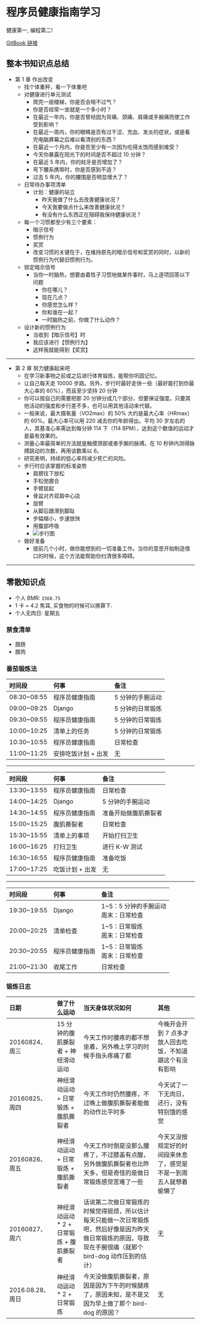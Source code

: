 # 程序员健康指南学习

健康第一, 编程第二!

[GitBook 链接](https://l1nwatch.gitbooks.io/it_people_healthy/content/)

## 整本书知识点总结
* 第 1 章 作出改变
    * 找个体重秤，看一下体重吧
    * 对健康进行单元测试
        - 爬完一层楼梯，你是否会喘不过气？
        - 你是否经常一坐就是一个多小时？
        - 在最近一年内，你是否曾经因为背痛、颈痛、肩痛或手腕痛而使工作受到影响？
        - 在最近一周内，你的眼睛是否有过干涩、充血、发炎的症状，或是看完电脑屏幕之后难以看清别的东西？
        - 在最近一个月内，你是否至少有一次因为吃得太饱而感到难受？
        - 今天你暴露在阳光下的时间是否不超过 10 分钟？
        - 在最近 5 年内，你的蛀牙是否增加了？
        - 弯下腰系携带时，你是否感到不适？
        - 过去 5 年内，你的腰围是否明显增大了？
    * 日常待办事项清单
        * 计划：健康的站立
            - 昨天我做了什么去改善健康状况？
            - 今天我要做点什么来改善健康状况？
            - 有没有什么东西正在阻碍我保持健康状况？
    * 每一个习惯都至少有三个要素：
        - 暗示信号
        - 惯例行为
        - 奖赏
        * 改变习惯的关键在于，在维持原先的暗示信号和奖赏的同时，以新的惯例行为代替旧惯例行为。
    * 锁定暗示信号
        * 当你一时脑热，想要由着性子习惯地做某件事时，马上逐项回答以下问题
            - 你在哪儿？
            - 现在几点？
            - 你感觉怎么样？
            - 你和谁在一起？
            - 一时脑热之前，你做了什么动作？
    * 设计新的惯例行为
        - 当收到【暗示信号】时
        - 我应该进行【惯例行为】
        - 这样我就能得到【奖赏】
***
* 第 2 章 努力健康起来吧
    * 在学习新事物之前或之后进行体育锻炼，能帮你巩固记忆。
    * 让自己每天走 10000 步路。另外，步行时最好走快一些（最好能打到你最大心率的 60%），而且至少坚持 20 分钟
    * 你可以按自己的需要把那 20 分钟分成几个部分，但要保证强度。只要其他活动的强度和步行差不多，也可以用其他活动来代替。
    * 一般来说，最大摄氧量（VO2max）的 50% 大约是最大心率（HRmax）的 60%。最大心率可以用 220 减去你的年龄得出。平均 30 岁左右的人，其基准心率需达到每分钟 114 下（114 BPM），达到这个数值的运动才是最有效果的。
    * 测量心率最简单的方法就是触摸颈部或者手腕的脉搏。在 10 秒钟内测得脉搏跳动的次数，再用该数乘以 6。
    * 研究表明，持续的低心率将减少死亡的风险。
    * 步行时应该掌握的标准姿势
        - 肩膀往下放松
        - 手松弛握合
        - 手臂屈起
        - 骨盆对齐双肩中心店
        - 屈臂
        - 从脚后跟滑到脚趾
        - 步幅缩小，步速放快
        - 用腹部呼吸
        - ![步行图]()
    - 做好准备
        - 提前几个小时，做你能想到的一切准备工作。当你的意思开始制造借口的时候，这个方法能帮助你扫清很多障碍。
***


## 零散知识点
* 个人 BMR: `1568.75`
* 1 卡 = 4.2 焦耳, 买食物的时候可以换算下.
* 个人无肉日: 星期五

### 禁食清单
* 腊肠
* 腊肉

### 番茄锻炼法
| 时间段 | 何事 | 备注 |
| :-- | :-- | :-- |
| 08:30~08:55 | 程序员健康指南 | 5 分钟的手腕运动 |
| 09:00~09:25 | Django | 5 分钟的日常锻炼 |
| 09:30~09:55 | 程序员健康指南 | 5 分钟的日常锻炼 |
| 10:00~10:25 | 清单上的任务 | 5 分钟的日常锻炼 |
| 10:30~10:55 | 程序员健康指南 | 日常检查 |
| 11:00~11:25 | 安排吃饭计划 + 出发 | 无 |
***
| 时间段 | 何事 | 备注 |
| :-- | :-- | :-- |
| 13:30~13:55 | 程序员健康指南 | 日常检查 |
| 14:00~14:25 | Django | 5 分钟的手腕运动 |
| 14:30~14:55 | 程序员健康指南 | 准备开始做腹肌撕裂者 |
| 15:00~15:25 | 腹肌撕裂者 | 日常检查 | 
| 15:30~15:55 | 清单上的事项 | 开始打扫卫生 |
| 16:00~16:25 | 打扫卫生 | 进行 K-W 测试 |
| 16:30~16:55 | 程序员健康指南 | 准备吃饭 |
| 17:00~17:25 | 吃饭计划 + 出发 | 无 |

***
| 时间段 | 何事 | 备注 |
| :-- | :-- | :-- |
| 19:30~19:55 | Django | 1~5：5 分钟的手腕运动<br>周末：日常检查 |
| 20:00~20:25 | 清单检查 | 1~5：日常锻炼<br>周末：日常检查 |
| 20:30~20:55 | 程序员健康指南 | 1~5：日常锻炼<br>周末：日常检查 |
| 21:00~21:30 | 收尾工作 | 日常检查 |

### 锻炼日志
| 日期 | 做了什么运动 | 当天身体状况如何 | 其他 |
| :-- | :------- | :-- | :-- |
| 20160824、周三 | 15 分钟的腹肌撕裂者 + 神经滑动运动 | 今天工作时腰疼的都不想坐着，另外晚上学习的时候手指头疼痛了都 | 今晚开会开到 7 点多才放人回去吃饭，不知道跟这个有没有影响 |
| 20160825、周四 | 神经滑动运动 + 日常锻炼 + 腹肌撕裂者 | 今天工作时仍然腰疼，不过晚上做腹肌撕裂者能做的动作比平时多 | 今天试了一下无肉日，还行，没有特别饿的感觉 |
| 20160826、周五 | 神经滑动运动 + 日常锻炼 + 腹肌撕裂者 | 今天工作时倒是没那么腰疼了，不过膝盖有点酸，另外做腹肌撕裂者也比昨天多，但是奇怪的是做日常锻炼感觉苦难了一些 | 今天又没按规定好的时间段来休息了，感觉是不是一到周五人就想着偷懒了 |
| 20160827、周六 | 神经滑动运动 * 2 + 日常锻炼 + 腹肌撕裂者 | 话说第二次做日常锻炼的时候觉得挺烦，所以估计每天只能做一次日常锻炼吧，然后好像是因为昨天做日常锻炼的原因，导致现在手腕很痛（就那个 bird-dog 动作压到的估计） | 无 |
| 2016.08.28、周日 | 神经滑动运动 * 2 + 日常锻炼 | 今天没做腹肌撕裂者，原因是因为下午的时候腿疼了，原因未知，是不是又因为早上做了那个 bird-dog 的原因？ | 无 |